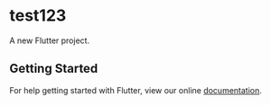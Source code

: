 # test123

A new Flutter project.

## Getting Started

For help getting started with Flutter, view our online
[documentation](https://flutter.io/).
